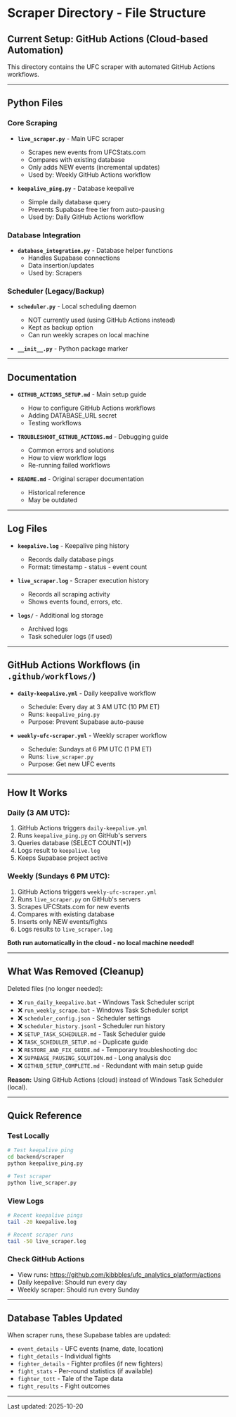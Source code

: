 # Scraper Directory - File Structure

## Current Setup: GitHub Actions (Cloud-based Automation)

This directory contains the UFC scraper with automated GitHub Actions workflows.

---

## Python Files

### Core Scraping
- **`live_scraper.py`** - Main UFC scraper
  - Scrapes new events from UFCStats.com
  - Compares with existing database
  - Only adds NEW events (incremental updates)
  - Used by: Weekly GitHub Actions workflow

- **`keepalive_ping.py`** - Database keepalive
  - Simple daily database query
  - Prevents Supabase free tier from auto-pausing
  - Used by: Daily GitHub Actions workflow

### Database Integration
- **`database_integration.py`** - Database helper functions
  - Handles Supabase connections
  - Data insertion/updates
  - Used by: Scrapers

### Scheduler (Legacy/Backup)
- **`scheduler.py`** - Local scheduling daemon
  - NOT currently used (using GitHub Actions instead)
  - Kept as backup option
  - Can run weekly scrapes on local machine

- **`__init__.py`** - Python package marker

---

## Documentation

- **`GITHUB_ACTIONS_SETUP.md`** - Main setup guide
  - How to configure GitHub Actions workflows
  - Adding DATABASE_URL secret
  - Testing workflows

- **`TROUBLESHOOT_GITHUB_ACTIONS.md`** - Debugging guide
  - Common errors and solutions
  - How to view workflow logs
  - Re-running failed workflows

- **`README.md`** - Original scraper documentation
  - Historical reference
  - May be outdated

---

## Log Files

- **`keepalive.log`** - Keepalive ping history
  - Records daily database pings
  - Format: timestamp - status - event count

- **`live_scraper.log`** - Scraper execution history
  - Records all scraping activity
  - Shows events found, errors, etc.

- **`logs/`** - Additional log storage
  - Archived logs
  - Task scheduler logs (if used)

---

## GitHub Actions Workflows (in `.github/workflows/`)

- **`daily-keepalive.yml`** - Daily keepalive workflow
  - Schedule: Every day at 3 AM UTC (10 PM ET)
  - Runs: `keepalive_ping.py`
  - Purpose: Prevent Supabase auto-pause

- **`weekly-ufc-scraper.yml`** - Weekly scraper workflow
  - Schedule: Sundays at 6 PM UTC (1 PM ET)
  - Runs: `live_scraper.py`
  - Purpose: Get new UFC events

---

## How It Works

### Daily (3 AM UTC):
1. GitHub Actions triggers `daily-keepalive.yml`
2. Runs `keepalive_ping.py` on GitHub's servers
3. Queries database (SELECT COUNT(*))
4. Logs result to `keepalive.log`
5. Keeps Supabase project active

### Weekly (Sundays 6 PM UTC):
1. GitHub Actions triggers `weekly-ufc-scraper.yml`
2. Runs `live_scraper.py` on GitHub's servers
3. Scrapes UFCStats.com for new events
4. Compares with existing database
5. Inserts only NEW events/fights
6. Logs results to `live_scraper.log`

**Both run automatically in the cloud - no local machine needed!**

---

## What Was Removed (Cleanup)

Deleted files (no longer needed):
- ❌ `run_daily_keepalive.bat` - Windows Task Scheduler script
- ❌ `run_weekly_scrape.bat` - Windows Task Scheduler script  
- ❌ `scheduler_config.json` - Scheduler settings
- ❌ `scheduler_history.jsonl` - Scheduler run history
- ❌ `SETUP_TASK_SCHEDULER.md` - Task Scheduler guide
- ❌ `TASK_SCHEDULER_SETUP.md` - Duplicate guide
- ❌ `RESTORE_AND_FIX_GUIDE.md` - Temporary troubleshooting doc
- ❌ `SUPABASE_PAUSING_SOLUTION.md` - Long analysis doc
- ❌ `GITHUB_SETUP_COMPLETE.md` - Redundant with main setup guide

**Reason:** Using GitHub Actions (cloud) instead of Windows Task Scheduler (local).

---

## Quick Reference

### Test Locally
```bash
# Test keepalive ping
cd backend/scraper
python keepalive_ping.py

# Test scraper
python live_scraper.py
```

### View Logs
```bash
# Recent keepalive pings
tail -20 keepalive.log

# Recent scraper runs
tail -50 live_scraper.log
```

### Check GitHub Actions
- View runs: https://github.com/kibbbles/ufc_analytics_platform/actions
- Daily keepalive: Should run every day
- Weekly scraper: Should run every Sunday

---

## Database Tables Updated

When scraper runs, these Supabase tables are updated:
- `event_details` - UFC events (name, date, location)
- `fight_details` - Individual fights
- `fighter_details` - Fighter profiles (if new fighters)
- `fight_stats` - Per-round statistics (if available)
- `fighter_tott` - Tale of the Tape data
- `fight_results` - Fight outcomes

---

Last updated: 2025-10-20
